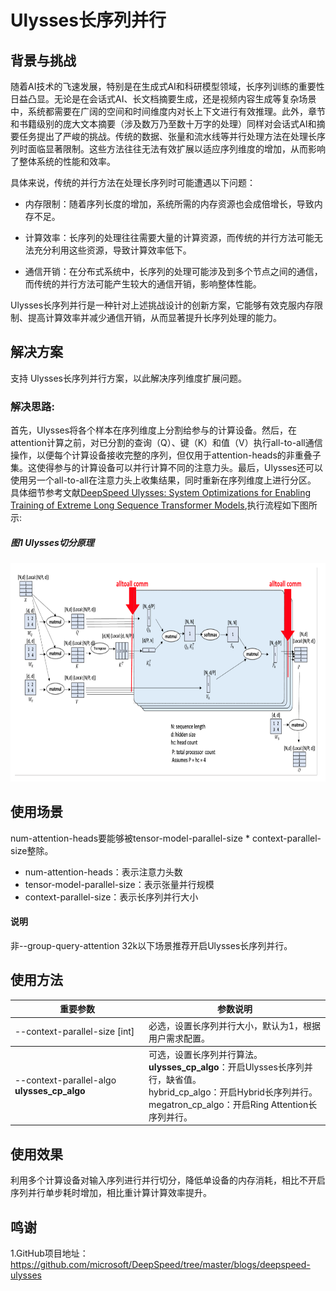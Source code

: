 # Ulysses长序列并行

## 背景与挑战

随着AI技术的飞速发展，特别是在生成式AI和科研模型领域，长序列训练的重要性日益凸显。无论是在会话式AI、长文档摘要生成，还是视频内容生成等复杂场景中，系统都需要在广阔的空间和时间维度内对长上下文进行有效推理。此外，章节和书籍级别的庞大文本摘要（涉及数万乃至数十万字的处理）同样对会话式AI和摘要任务提出了严峻的挑战。传统的数据、张量和流水线等并行处理方法在处理长序列时面临显著限制。这些方法往往无法有效扩展以适应序列维度的增加，从而影响了整体系统的性能和效率。

具体来说，传统的并行方法在处理长序列时可能遭遇以下问题：
* 内存限制：随着序列长度的增加，系统所需的内存资源也会成倍增长，导致内存不足。
+ 计算效率：长序列的处理往往需要大量的计算资源，而传统的并行方法可能无法充分利用这些资源，导致计算效率低下。
* 通信开销：在分布式系统中，长序列的处理可能涉及到多个节点之间的通信，而传统的并行方法可能产生较大的通信开销，影响整体性能。

Ulysses长序列并行是一种针对上述挑战设计的创新方案，它能够有效克服内存限制、提高计算效率并减少通信开销，从而显著提升长序列处理的能力。

## 解决方案

支持 Ulysses长序列并行方案，以此解决序列维度扩展问题。

### 解决思路:

首先，Ulysses将各个样本在序列维度上分割给参与的计算设备。然后，在attention计算之前，对已分割的查询（Q）、键（K）和值（V）执行all-to-all通信操作，以便每个计算设备接收完整的序列，但仅用于attention-heads的非重叠子集。这使得参与的计算设备可以并行计算不同的注意力头。最后，Ulysses还可以使用另一个all-to-all在注意力头上收集结果，同时重新在序列维度上进行分区。
具体细节参考文献[DeepSpeed Ulysses: System Optimizations for Enabling Training of Extreme Long Sequence Transformer Models](https://arxiv.org/pdf/2309.14509),执行流程如下图所示:

##### 图1 Ulysses切分原理

<p align="center"> <img src="../../sources/images/ulysses.png" height="350px" width="800px"></p>

## 使用场景

num-attention-heads要能够被tensor-model-parallel-size * context-parallel-size整除。
* num-attention-heads：表示注意力头数
* tensor-model-parallel-size：表示张量并行规模
* context-parallel-size：表示长序列并行大小

#### 说明
非--group-query-attention 32k以下场景推荐开启Ulysses长序列并行。



## 使用方法

<table><thead>
  <tr>
    <th width='200'>重要参数</th>
    <th>参数说明</th>

  </tr></thead>
<tbody>
  <tr>
    <td rowspan="7"> --context-parallel-size [int]</td>
    <td>必选，设置长序列并行大小，默认为1，根据用户需求配置。</td>

</tr>
<tbody>
  <tr>
    <td rowspan="7"> --context-parallel-algo<b>    ulysses_cp_algo</b></td>
    <td>可选，设置长序列并行算法。
<br>
<b>ulysses_cp_algo</b>：开启Ulysses长序列并行，缺省值。
<br>
hybrid_cp_algo：开启Hybrid长序列并行。
<br>
megatron_cp_algo：开启Ring Attention长序列并行。</td>

  </tr>
  <tbody></table>

## 使用效果

利用多个计算设备对输入序列进行并行切分，降低单设备的内存消耗，相比不开启序列并行单步耗时增加，相比重计算计算效率提升。

## 鸣谢

1.GitHub项目地址：
https://github.com/microsoft/DeepSpeed/tree/master/blogs/deepspeed-ulysses